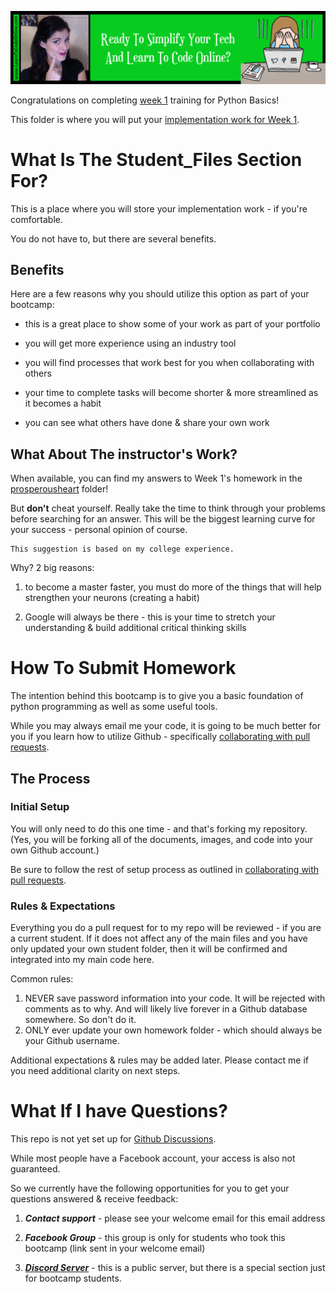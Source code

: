 <a href='https://www.learntocodeonline.com/'><img src='https://github.com/ProsperousHeart/TrainingUsingJupyter/blob/master/IMGs/learn-to-code-online.png?raw=true'></a>

Congratulations on completing [week 1](../../Week_1) training for Python Basics!

This folder is where you will put your [implementation work for Week 1](../README.MD).

# What Is The Student_Files Section For?

This is a place where you will store your implementation work - if you're comfortable.

You do not have to, but there are several benefits.

## Benefits

Here are a few reasons why you should utilize this option as part of your bootcamp:
- this is a great place to show some of your work as part of your portfolio

- you will get more experience using an industry tool

- you will find processes that work best for you when collaborating with others

- your time to complete tasks will become shorter & more streamlined as it becomes a habit

- you can see what others have done & share your own work

## What About The instructor's Work?

When available, you can find my answers to Week 1's homework in the [prosperousheart](prosperousheart/) folder!

But **don't** cheat yourself. Really take the time to think through your problems before searching for an answer. This will be the biggest learning curve for your success - personal opinion of course.

    This suggestion is based on my college experience.

Why? 2 big reasons:

1. to become a master faster, you must do more of the things that will help strengthen your neurons (creating a habit)

2. Google will always be there - this is your time to stretch your understanding & build additional critical thinking skills

# How To Submit Homework

The intention behind this bootcamp is to give you a basic foundation of python programming as well as some useful tools.

While you may always email me your code, it is going to be much better for you if you learn how to utilize Github - specifically [collaborating with pull requests](https://docs.github.com/en/pull-requests/collaborating-with-pull-requests).

## The Process

### Initial Setup

You will only need to do this one time - and that's forking my repository. (Yes, you will be forking all of the documents, images, and code into your own Github account.)

Be sure to follow the rest of setup process as outlined in [collaborating with pull requests](https://docs.github.com/en/pull-requests/collaborating-with-pull-requests).

### Rules & Expectations

Everything you do a pull request for to my repo will be reviewed - if you are a current student. If it does not affect any of the main files and you have only updated your own student folder, then it will be confirmed and integrated into my main code here.

Common rules:
1. NEVER save password information into your code. It will be rejected with comments as to why. And will likely live forever in a Github database somewhere. So don't do it.
2. ONLY ever update your own homework folder - which should always be your Github username.

Additional expectations & rules may be added later. Please contact me if you need additional clarity on next steps.


# What If I have Questions?

This repo is not yet set up for [Github Discussions](https://docs.github.com/en/discussions).

While most people have a Facebook account, your access is also not guaranteed.

So we currently have the following opportunities for you to get your questions answered & receive feedback:

1. **_Contact support_** - please see your welcome email for this email address 

2. **_Facebook Group_** - this group is only for students who took this bootcamp (link sent in your welcome email)

3. **_[Discord Server](https://prosperousheart.com/discord-invite)_** - this is a public server, but there is a special section just for bootcamp students.